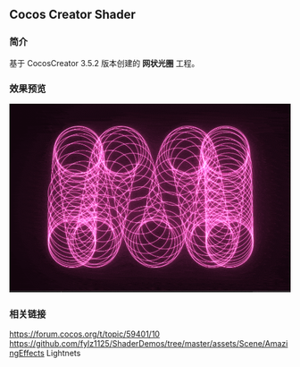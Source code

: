 ## Cocos Creator Shader

### 简介
基于 CocosCreator 3.5.2 版本创建的 **网状光圈** 工程。

### 效果预览
![image](../../../gif/202207/2022070402.gif)

### 相关链接
https://forum.cocos.org/t/topic/59401/10        
https://github.com/fylz1125/ShaderDemos/tree/master/assets/Scene/AmazingEffects Lightnets
